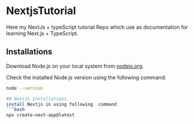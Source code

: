 # NextjsTutorial

Here my NextJs + typeScript tutorial Repo which use as documentation for learning Next.js + TypeScript.

## Installations

Download Node.js on your local system from [nodejs.org](https://nodejs.org/en).

Check the installed Node.js version using the following command:

```bash
node --version

## NextJs Installations
install Nextjs in using following  command 
```bash
npx create-next-app@latest


